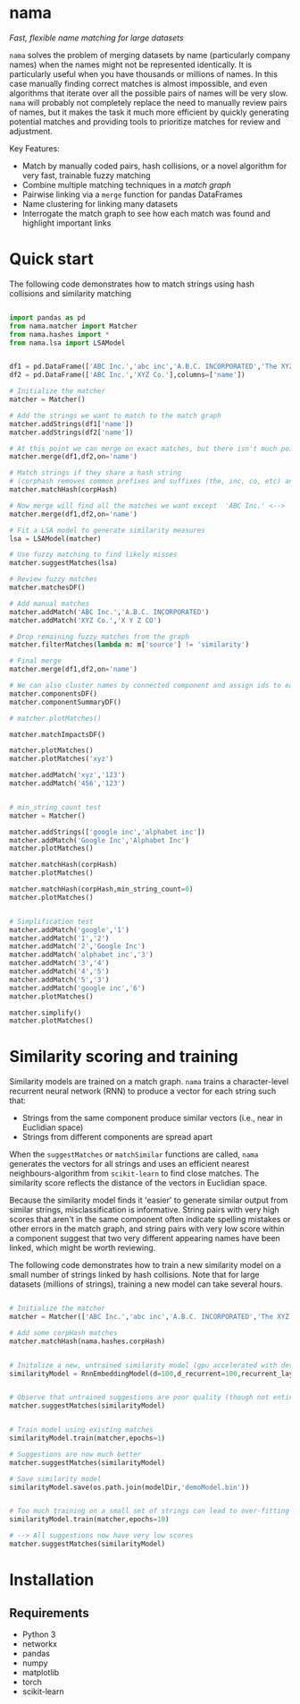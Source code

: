 # nama
_Fast, flexible name matching for large datasets_

`nama` solves the problem of merging datasets by name (particularly company names) when the names might not be represented identically. It is particularly useful when you have thousands or millions of names. In this case manually finding correct matches is almost impossible, and even algorithms that iterate over all the possible pairs of names will be very slow. `nama` will probably not completely replace the need to manually review pairs of names, but it makes the task it much more efficient by quickly generating potential matches and providing tools to prioritize matches for review and adjustment.


Key Features:
- Match by manually coded pairs, hash collisions, or a novel algorithm for very fast, trainable fuzzy matching
- Combine multiple matching techniques in a _match graph_
- Pairwise linking via a `merge` function for pandas DataFrames
- Name clustering for linking many datasets
- Interrogate the match graph to see how each match was found and highlight important links

# Quick start
The following code demonstrates how to match strings using hash collisions and similarity matching
```python

import pandas as pd
from nama.matcher import Matcher
from nama.hashes import *
from nama.lsa import LSAModel


df1 = pd.DataFrame(['ABC Inc.','abc inc','A.B.C. INCORPORATED','The XYZ Company','X Y Z CO'],columns=['name'])
df2 = pd.DataFrame(['ABC Inc.','XYZ Co.'],columns=['name'])

# Initialize the matcher
matcher = Matcher()

# Add the strings we want to match to the match graph
matcher.addStrings(df1['name'])
matcher.addStrings(df2['name'])

# At this point we can merge on exact matches, but there isn't much point (equivalent to pandas merge function)
matcher.merge(df1,df2,on='name')

# Match strings if they share a hash string
# (corphash removes common prefixes and suffixes (the, inc, co, etc) and makes everything lower-case)
matcher.matchHash(corpHash)

# Now merge will find all the matches we want except  'ABC Inc.' <--> 'A.B.C. INCORPORATED'
matcher.merge(df1,df2,on='name')

# Fit a LSA model to generate similarity measures
lsa = LSAModel(matcher)

# Use fuzzy matching to find likely misses
matcher.suggestMatches(lsa)

# Review fuzzy matches
matcher.matchesDF()

# Add manual matches
matcher.addMatch('ABC Inc.','A.B.C. INCORPORATED')
matcher.addMatch('XYZ Co.','X Y Z CO')

# Drop remaining fuzzy matches from the graph
matcher.filterMatches(lambda m: m['source'] != 'similarity')

# Final merge
matcher.merge(df1,df2,on='name')

# We can also cluster names by connected component and assign ids to each
matcher.componentsDF()
matcher.componentSummaryDF()

# matcher.plotMatches()

matcher.matchImpactsDF()

matcher.plotMatches()
matcher.plotMatches('xyz')

matcher.addMatch('xyz','123')
matcher.addMatch('456','123')


# min_string_count test
matcher = Matcher()

matcher.addStrings(['google inc','alphabet inc'])
matcher.addMatch('Google Inc','Alphabet Inc')
matcher.plotMatches()

matcher.matchHash(corpHash)
matcher.plotMatches()

matcher.matchHash(corpHash,min_string_count=0)
matcher.plotMatches()


# Simplification test
matcher.addMatch('google','1')
matcher.addMatch('1','2')
matcher.addMatch('2','Google Inc')
matcher.addMatch('alphabet inc','3')
matcher.addMatch('3','4')
matcher.addMatch('4','5')
matcher.addMatch('5','3')
matcher.addMatch('google inc','6')
matcher.plotMatches()

matcher.simplify()
matcher.plotMatches()


```

# Similarity scoring and training
Similarity models are trained on a match graph. `nama` trains a character-level recurrent neural network (RNN) to produce a vector for each string such that:
- Strings from the same component produce similar vectors (i.e., near in Euclidian space)
- Strings from different components are spread apart

When the `suggestMatches` or `matchSimilar` functions are called, `nama` generates the vectors for all strings and uses an efficient nearest neighbours-algorithm from `scikit-learn` to find close matches. The similarity score reflects the distance of the vectors in Euclidian space.

Because the similarity model finds it 'easier' to generate similar output from similar strings, misclassification is informative. String pairs with very high scores that aren't in the same component often indicate spelling mistakes or other errors in the match graph, and string pairs with very low score within a component suggest that two very different appearing names have been linked, which might be worth reviewing.

The following code demonstrates how to train a new similarity model on a small number of strings linked by hash collisions. Note that for large datasets (millions of strings), training a new model can take several hours.
```python

# Initialize the matcher
matcher = Matcher(['ABC Inc.','abc inc','A.B.C. INCORPORATED','The XYZ Company','X Y Z CO','ABC Inc.','XYZ Co.'])

# Add some corpHash matches
matcher.matchHash(nama.hashes.corpHash)


# Initalize a new, untrained similarity model (gpu accelerated with device='cuda')
similarityModel = RnnEmbeddingModel(d=100,d_recurrent=100,recurrent_layers=2,bidirectional=True)


# Observe that untrained suggestions are poor quality (though not entirely useless - neat!)
matcher.suggestMatches(similarityModel)


# Train model using existing matches
similarityModel.train(matcher,epochs=1)

# Suggestions are now much better
matcher.suggestMatches(similarityModel)

# Save similarity model
similarityModel.save(os.path.join(modelDir,'demoModel.bin'))


# Too much training on a small set of strings can lead to over-fitting
similarityModel.train(matcher,epochs=10)

# --> All suggestions now have very low scores
matcher.suggestMatches(similarityModel)
```


# Installation
## Requirements
- Python 3
- networkx
- pandas
- numpy
- matplotlib
- torch 
- scikit-learn
